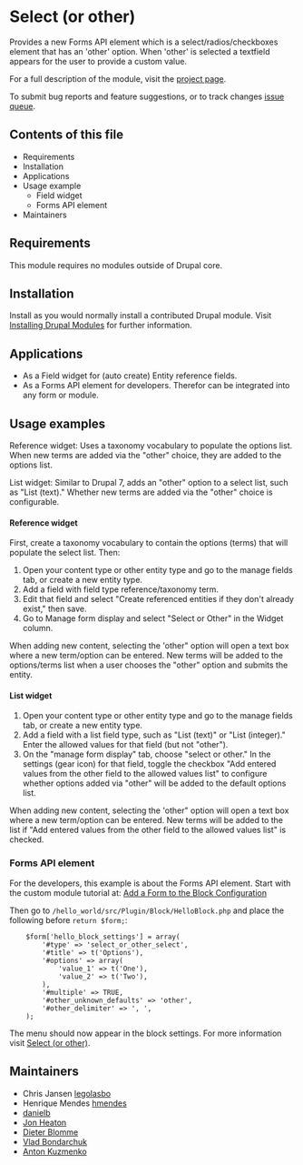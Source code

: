 # Select (or other)

Provides a new Forms API element which is a select/radios/checkboxes element
that has an 'other' option. When 'other' is selected a textfield appears for
the user to provide a custom value.

For a full description of the module, visit the
[project page](https://www.drupal.org/project/select_or_other).

To submit bug reports and feature suggestions, or to track changes
[issue queue](https://www.drupal.org/project/issues/select_or_other).


## Contents of this file

- Requirements
- Installation
- Applications
- Usage example
    - Field widget
    - Forms API element
- Maintainers


## Requirements

This module requires no modules outside of Drupal core.


## Installation

Install as you would normally install a contributed Drupal module. Visit
[Installing Drupal Modules](https://www.drupal.org/docs/extending-drupal/installing-drupal-modules)
for further information.


## Applications

- As a Field widget for (auto create) Entity reference fields.
- As a Forms API element for developers. Therefor can be integrated into any
  form or module.


## Usage examples

Reference widget: Uses a taxonomy vocabulary to populate the options list.
When new terms are added via the "other" choice, they are added to the
options list.

List widget: Similar to Drupal 7, adds an "other" option to a select list,
such as "List (text)." Whether new terms are added via the "other"
choice is configurable.

#### Reference widget

First, create a taxonomy vocabulary to contain the options (terms) that will
populate the select list. Then:

1. Open your content type or other entity type and go to the manage fields
   tab, or create a new entity type.
2. Add a field with field type reference/taxonomy term.
3. Edit that field and select "Create referenced entities if they don't
   already exist," then save.
4. Go to Manage form display and select "Select or Other" in the
   Widget column.

When adding new content, selecting the 'other" option will open a text box
where a new term/option can be entered. New terms will be added to the
options/terms list when a user chooses the "other" option and submits the
entity.

#### List widget

1. Open your content type or other entity type and go to the manage fields
   tab, or create a new entity type.
2. Add a field with a list field type, such as "List (text)" or
   "List (integer)." Enter the allowed values for that field (but not "other").
3. On the "manage form display" tab, choose "select or other." In the
   settings (gear icon) for that field, toggle the checkbox "Add entered
   values from the other field to the allowed values list" to configure
   whether options added via "other" will be added to the default options list.

When adding new content, selecting the 'other" option will open a text box
where a new term/option can be entered. New terms will be added to the
list if "Add entered values from the other field to the allowed values
list" is checked.

### Forms API element

For the developers, this example is about the Forms API element. Start with
the custom module tutorial at:
[Add a Form to the Block Configuration](https://www.drupal.org/docs/8/creating-custom-modules/add-a-form-to-the-block-configuration)

Then go to `/hello_world/src/Plugin/Block/HelloBlock.php` and place the
following before `return $form;`:

```
    $form['hello_block_settings'] = array(
        '#type' => 'select_or_other_select',
        '#title' => t('Options'),
        '#options' => array(
            'value_1' => t('One'),
            'value_2' => t('Two'),
        ),
        '#multiple' => TRUE,
        '#other_unknown_defaults' => 'other',
        '#other_delimiter' => ', ',
    );
```

The menu should now appear in the block settings. For more information visit
[Select (or other)](https://www.drupal.org/node/1158654).


## Maintainers

- Chris Jansen [legolasbo](https://www.drupal.org/u/legolasbo)
- Henrique Mendes [hmendes](https://www.drupal.org/u/hmendes)
- [danielb](https://www.drupal.org/u/danielb)
- [Jon Heaton](https://www.drupal.org/u/haydeniv)
- [Dieter Blomme](https://www.drupal.org/u/daften)
- [Vlad Bondarchuk](https://www.drupal.org/u/vladbo)
- [Anton Kuzmenko](https://www.drupal.org/u/qzmenko)
